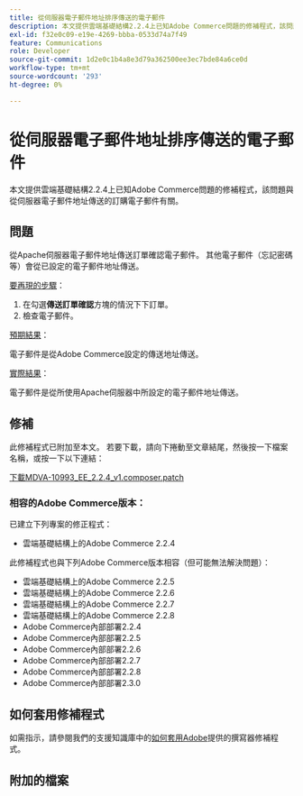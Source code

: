 ```yaml
---
title: 從伺服器電子郵件地址排序傳送的電子郵件
description: 本文提供雲端基礎結構2.2.4上已知Adobe Commerce問題的修補程式，該問題與從伺服器電子郵件地址傳送的訂購電子郵件有關。
exl-id: f32e0c09-e19e-4269-bbba-0533d74a7f49
feature: Communications
role: Developer
source-git-commit: 1d2e0c1b4a8e3d79a362500ee3ec7bde84a6ce0d
workflow-type: tm+mt
source-wordcount: '293'
ht-degree: 0%

---
```


# 從伺服器電子郵件地址排序傳送的電子郵件

本文提供雲端基礎結構2.2.4上已知Adobe Commerce問題的修補程式，該問題與從伺服器電子郵件地址傳送的訂購電子郵件有關。

## 問題

從Apache伺服器電子郵件地址傳送訂單確認電子郵件。 其他電子郵件（忘記密碼等）會從已設定的電子郵件地址傳送。

<u>要再現的步驟</u>：

1. 在勾選&#x200B;**傳送訂單確認**&#x200B;方塊的情況下下訂單。
1. 檢查電子郵件。

<u>預期結果</u>：

電子郵件是從Adobe Commerce設定的傳送地址傳送。

<u>實際結果</u>：

電子郵件是從所使用Apache伺服器中所設定的電子郵件地址傳送。

## 修補

此修補程式已附加至本文。 若要下載，請向下捲動至文章結尾，然後按一下檔案名稱，或按一下以下連結：

[下載MDVA-10993\_EE\_2.2.4\_v1.composer.patch](assets/MDVA-10993_EE_2.2.4_v1.composer.patch.zip)

### 相容的Adobe Commerce版本：

已建立下列專案的修正程式：

* 雲端基礎結構上的Adobe Commerce 2.2.4

此修補程式也與下列Adobe Commerce版本相容（但可能無法解決問題）：

* 雲端基礎結構上的Adobe Commerce 2.2.5
* 雲端基礎結構上的Adobe Commerce 2.2.6
* 雲端基礎結構上的Adobe Commerce 2.2.7
* 雲端基礎結構上的Adobe Commerce 2.2.8
* Adobe Commerce內部部署2.2.4
* Adobe Commerce內部部署2.2.5
* Adobe Commerce內部部署2.2.6
* Adobe Commerce內部部署2.2.7
* Adobe Commerce內部部署2.2.8
* Adobe Commerce內部部署2.3.0

## 如何套用修補程式

如需指示，請參閱我們的支援知識庫中的[如何套用Adobe](/help/how-to/general/how-to-apply-a-composer-patch-provided-by-magento.md)提供的撰寫器修補程式。

## 附加的檔案

